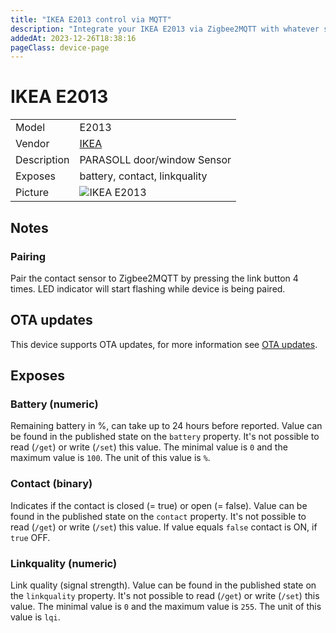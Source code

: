 ```yaml
---
title: "IKEA E2013 control via MQTT"
description: "Integrate your IKEA E2013 via Zigbee2MQTT with whatever smart home infrastructure you are using without the vendor's bridge or gateway."
addedAt: 2023-12-26T18:38:16
pageClass: device-page
---
```


<!-- !!!! -->
<!-- ATTENTION: This file is auto-generated through docgen! -->
<!-- You can only edit the "Notes"-Section between the two comment lines "Notes BEGIN" and "Notes END". -->
<!-- Do not use h1 or h2 heading within "## Notes"-Section. -->
<!-- !!!! -->

# IKEA E2013

|     |     |
|-----|-----|
| Model | E2013  |
| Vendor  | [IKEA](/supported-devices/#v=IKEA)  |
| Description | PARASOLL door/window Sensor |
| Exposes | battery, contact, linkquality |
| Picture | ![IKEA E2013](https://www.zigbee2mqtt.io/images/devices/E2013.jpg) |


<!-- Notes BEGIN: You can edit here. Add "## Notes" headline if not already present. -->
## Notes

### Pairing

Pair the contact sensor to Zigbee2MQTT by pressing the link button 4 times. LED indicator will start flashing while device is being paired.
<!-- Notes END: Do not edit below this line -->


## OTA updates
This device supports OTA updates, for more information see [OTA updates](../guide/usage/ota_updates.md).



## Exposes

### Battery (numeric)
Remaining battery in %, can take up to 24 hours before reported.
Value can be found in the published state on the `battery` property.
It's not possible to read (`/get`) or write (`/set`) this value.
The minimal value is `0` and the maximum value is `100`.
The unit of this value is `%`.

### Contact (binary)
Indicates if the contact is closed (= true) or open (= false).
Value can be found in the published state on the `contact` property.
It's not possible to read (`/get`) or write (`/set`) this value.
If value equals `false` contact is ON, if `true` OFF.

### Linkquality (numeric)
Link quality (signal strength).
Value can be found in the published state on the `linkquality` property.
It's not possible to read (`/get`) or write (`/set`) this value.
The minimal value is `0` and the maximum value is `255`.
The unit of this value is `lqi`.

